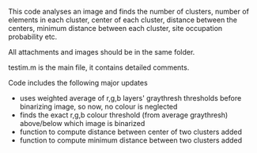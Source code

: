 This code analyses an image and finds the number of clusters, number of elements in each cluster, center of each cluster, distance between the centers, minimum distance between each cluster, site occupation probability etc.




All attachments and images should be in the same folder.

testim.m is the main file, it contains detailed comments.

Code includes the following major updates
- uses weighted average of r,g,b layers' graythresh thresholds before binarizing image, so now, no colour is neglected
- finds the exact r,g,b colour threshold (from average graythresh) above/below which image is binarized 
- function to compute distance between center of two clusters added
- function to compute minimum distance between two clusters added
